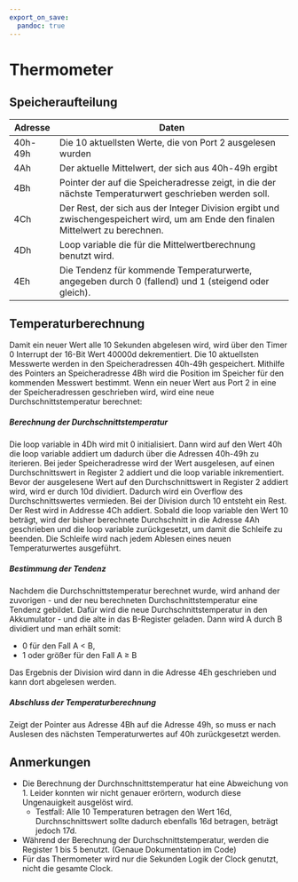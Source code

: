 ```yaml
---
export_on_save:
  pandoc: true
---
```


# Thermometer

## Speicheraufteilung
|Adresse|Daten|
--- | --- |
|40h-49h|Die 10 aktuellsten Werte, die von Port 2 ausgelesen wurden|
|4Ah|Der aktuelle Mittelwert, der sich aus 40h-49h ergibt|
|4Bh|Pointer der auf die Speicheradresse zeigt, in die der nächste Temperaturwert geschrieben werden soll.|
|4Ch|Der Rest, der sich aus der Integer Division ergibt und zwischengespeichert wird, um am Ende den finalen Mittelwert zu berechnen.|
|4Dh|Loop variable die für die Mittelwertberechnung benutzt wird.|
|4Eh|Die Tendenz für kommende Temperaturwerte, angegeben durch 0 (fallend) und 1 (steigend oder gleich).|

## Temperaturberechnung

Damit ein neuer Wert alle 10 Sekunden abgelesen wird, wird über den Timer 0 Interrupt der 16-Bit Wert 40000d dekrementiert. Die 10 aktuellsten Messwerte werden in den Speicheradressen 40h-49h gespeichert. Mithilfe des Pointers an Speicheradresse 4Bh wird die Position im Speicher für den kommenden Messwert bestimmt. Wenn ein neuer Wert aus Port 2 in eine der Speicheradressen geschrieben wird, wird eine neue Durchschnittstemperatur berechnet:

##### Berechnung der Durchschnittstemperatur

Die loop variable in 4Dh wird mit 0 initialisiert. Dann wird auf den Wert 40h die loop variable addiert um dadurch über die Adressen 40h-49h zu iterieren. Bei jeder Speicheradresse wird der Wert ausgelesen, auf einen Durchschnittswert in Register 2 addiert und die loop variable inkrementiert. Bevor der ausgelesene Wert auf den Durchschnittswert in Register 2 addiert wird, wird er durch 10d dividiert. Dadurch wird ein Overflow des Durchschnittswertes vermieden. Bei der Division durch 10 entsteht ein Rest. Der Rest wird in Addresse 4Ch addiert. 
Sobald die loop variable den Wert 10 beträgt, wird der bisher berechnete Durchschnitt in die Adresse 4Ah geschrieben und die loop variable zurückgesetzt, um damit die Schleife zu beenden. Die Schleife wird nach jedem Ablesen eines neuen Temperaturwertes ausgeführt.

##### Bestimmung der Tendenz

Nachdem die Durchschnittstemperatur berechnet wurde, wird anhand der zuvorigen - und der neu berechneten Durchschnittstemperatur eine Tendenz gebildet. Dafür wird die neue Durchschnittstemperatur in den Akkumulator - und die alte in das B-Register geladen. Dann wird A durch B dividiert und man erhält somit:
- 0 für den Fall A < B,
- 1 oder größer für den Fall A $\geq$ B

Das Ergebnis der Division wird dann in die Adresse 4Eh geschrieben und kann dort abgelesen werden.

##### Abschluss der Temperaturberechnung

Zeigt der Pointer aus Adresse 4Bh auf die Adresse 49h, so muss er nach Auslesen des nächsten Temperaturwertes auf 40h zurückgesetzt werden.

## Anmerkungen

- Die Berechnung der Durchnschnittstemperatur hat eine Abweichung von 1. Leider konnten wir nicht genauer erörtern, wodurch diese Ungenauigkeit ausgelöst wird.
    - Testfall: Alle 10 Temperaturen betragen den Wert 16d, Durchnschnittswert sollte dadurch ebenfalls 16d betragen, beträgt jedoch 17d.
- Während der Berechnung der Durchschnittstemperatur, werden die Register 1 bis 5 benutzt. (Genaue Dokumentation im Code)
- Für das Thermometer wird nur die Sekunden Logik der Clock genutzt, nicht die gesamte Clock. 